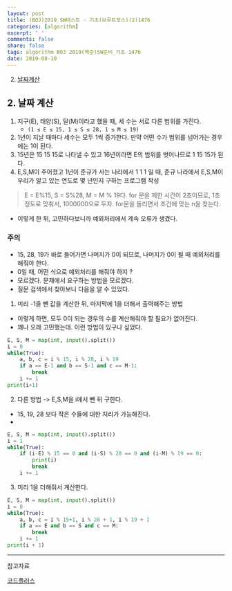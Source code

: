 ```yaml
---
layout: post
title: (BOJ)2019 SW테스트 - 기초(브루트포스)(2)1476
categories: [algorithm]
excerpt: ' '
comments: false
share: false
tags: algorithm BOJ 2019(백준)SW준비_기초 1476
date: 2019-08-10
---
```


2. [날짜계산](https://www.acmicpc.net/problem/1476)

## 2. 날짜 계산

1. 지구(E), 태양(S), 달(M)이라고 했을 때, 세 수는 서로 다른 범위를 가진다.
   - `(1 ≤ E ≤ 15, 1 ≤ S ≤ 28, 1 ≤ M ≤ 19)`
2. 1년이 지날 때마다 세수는 모두 1씩 증가한다. 만약 어떤 수가 범위를 넘어가는 경우에는 1이 된다.
3. 15년은 15 15 15로 나타낼 수 있고 16년이라면 E의 범위를 벗어나므로 1 15 15가 된다.
4. E,S,M이 주어졌고 1년이 준규가 사는 나라에서 1 1 1 일 때, 준규 나라에서 E,S,M이 우리가 알고 있는 연도로 몇 년인지 구하는 프로그램 작성

> E = E%15, S = S%28, M = M % 19다.
> for 문을 제한 시간이 2초이므로, 1초정도로 맞춰서, 1000000으로 두자.
> for문을 돌리면서 조건에 맞는 n을 찾는다.

- 이렇게 한 뒤, 고민하다보니까 예외처리에서 계속 오류가 생겼다.

### 주의

- 15, 28, 19가 바로 들어가면 나머지가 0이 되므로, 나머지가 0이 될 때 예외처리를 해줘야 한다.
- 0일 때, 어떤 식으로 예외처리를 해줘야 하지 ?
- 모르겠다. 문제에서 요구하는 방법을 모르겠다.
- 질문 검색에서 찾아보니 다음을 알 수 있었다.

1. 미리 -1을 뺀 값을 계산한 뒤, 마지막에 1을 더해서 출력해주는 방법

- 이렇게 하면, 모두 0이 되는 경우의 수를 계산해줘야 할 필요가 없어진다.
- 꽤나 오래 고민했는데. 이런 방법이 있구나 싶었다.

```python
E, S, M = map(int, input().split())
i = 0
while(True):
    a, b, c = i % 15, i % 28, i % 19
    if a == E-1 and b == S-1 and c == M-1:
        break
    i += 1
print(i+1)
```

2. 다른 방법 -> E,S,M을 i에서 뺀 뒤 구한다.

- 15, 19, 28 보다 작은 수들에 대한 처리가 가능해진다.
-

```python
E, S, M = map(int, input().split())
i = 1
while(True):
    if (i-E) % 15 == 0 and (i-S) % 28 == 0 and (i-M) % 19 == 0:
        print(i)
        break
    i += 1
```

3. 미리 1을 더해줘서 계산한다.

```python
E, S, M = map(int, input().split())
i = 0
while(True):
    a, b, c = i % 15+1, i % 28 + 1, i % 19 + 1
    if a == E and b == S and c == M:
        break
    i += 1
print(i + 1)
```

---

참고자료

[코드플러스](https://code.plus/course/32)
